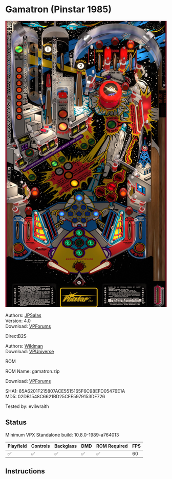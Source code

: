 # Gamatron (Pinstar 1985)

![Table Preview](../../images/vpx-gamatron.jpg)

Authors: [JPSalas](https://www.vpforums.org/index.php?showuser=277)  
Version: 4.0  
Download: [VPForums](https://www.vpforums.org/index.php?app=downloads&showfile=15658)

DirectB2S

Authors: [Wildman](https://vpuniverse.com/profile/5-wildman/)  
Download: [VPUniverse](https://vpuniverse.com/files/file/15155-gamatron-pinstar-1985/)

ROM

ROM Name: gamatron.zip

Download: [VPForums](https://www.vpforums.org/index.php?app=downloads&showfile=726)

SHA1: 85A6201F215807ACE5515165F6C98EFD05476E1A  
MD5:  02DB1548C6621BD25CFE5979153DF726 

Tested by: evilwraith

## Status 

Minimum VPX Standalone build: 10.8.0-1989-a764013

| Playfield | Controls | Backglass | DMD | ROM Required | FPS | 
|-----------|----------|-----------|-----|--------------|-----|
| :white_check_mark: | :white_check_mark: | :white_check_mark: | :white_check_mark: | :white_check_mark: | 60 |

## Instructions

